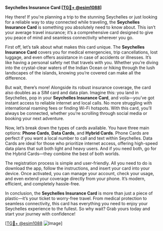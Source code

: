 **Seychelles Insurance Card [[TG💪+ @esim1088](https://t.me/s/esim1088)]**

Hey there! If you're planning a trip to the stunning Seychelles or just looking for a reliable way to stay connected while traveling, the **Seychelles Insurance Card** is something you absolutely need to know about. This isn’t your average travel insurance; it’s a comprehensive card designed to give you peace of mind and seamless connectivity wherever you go.

First off, let’s talk about what makes this card unique. The **Seychelles Insurance Card** covers you for medical emergencies, trip cancellations, lost luggage, and even offers assistance in case of accidents or illnesses. It’s like having a personal safety net that travels with you. Whether you’re diving into the crystal-clear waters of the Indian Ocean or hiking through the lush landscapes of the islands, knowing you’re covered can make all the difference.

But wait, there’s more! Alongside its robust insurance coverage, the card also doubles as a SIM card and data plan. Imagine this: you land in Seychelles, pop in your **Seychelles Insurance Card**, and voila—you’ve got instant access to reliable internet and local calls. No more struggling with international roaming fees or finding Wi-Fi hotspots. With this card, you’ll always be connected, whether you’re scrolling through social media or booking your next adventure.

Now, let’s break down the types of cards available. You have three main options: **Phone Cards**, **Data Cards**, and **Hybrid Cards**. Phone Cards are perfect if you want a local number to call and text within Seychelles. Data Cards are ideal for those who prioritize internet access, offering high-speed data plans that suit both light and heavy users. And if you need both, go for the Hybrid Cards—they combine the best of both worlds.

The registration process is simple and user-friendly. All you need to do is download the app, follow the instructions, and insert your card into your device. Once activated, you can manage your account, check your usage, and even extend your coverage directly from your phone. It’s modern, efficient, and completely hassle-free.

In conclusion, the **Seychelles Insurance Card** is more than just a piece of plastic—it’s your ticket to worry-free travel. From medical protection to seamless connectivity, this card has everything you need to enjoy your Seychelles experience to the fullest. So why wait? Grab yours today and start your journey with confidence!

[[TG💪+ @esim1088](https://t.me/s/esim1088) ![Image](https://i.postimg.cc/Y0z9fWf4/image.png)]